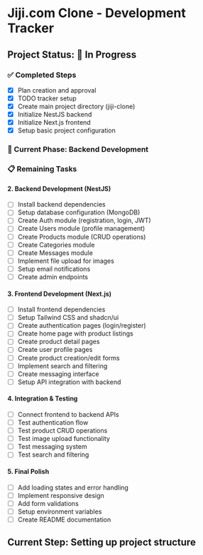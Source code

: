 # Jiji.com Clone - Development Tracker

## Project Status: 🚀 In Progress

### ✅ Completed Steps
- [x] Plan creation and approval
- [x] TODO tracker setup
- [x] Create main project directory (jiji-clone)
- [x] Initialize NestJS backend
- [x] Initialize Next.js frontend
- [x] Setup basic project configuration

### 🔄 Current Phase: Backend Development

### 📋 Remaining Tasks

#### 2. Backend Development (NestJS)
- [ ] Install backend dependencies
- [ ] Setup database configuration (MongoDB)
- [ ] Create Auth module (registration, login, JWT)
- [ ] Create Users module (profile management)
- [ ] Create Products module (CRUD operations)
- [ ] Create Categories module
- [ ] Create Messages module
- [ ] Implement file upload for images
- [ ] Setup email notifications
- [ ] Create admin endpoints

#### 3. Frontend Development (Next.js)
- [ ] Install frontend dependencies
- [ ] Setup Tailwind CSS and shadcn/ui
- [ ] Create authentication pages (login/register)
- [ ] Create home page with product listings
- [ ] Create product detail pages
- [ ] Create user profile pages
- [ ] Create product creation/edit forms
- [ ] Implement search and filtering
- [ ] Create messaging interface
- [ ] Setup API integration with backend

#### 4. Integration & Testing
- [ ] Connect frontend to backend APIs
- [ ] Test authentication flow
- [ ] Test product CRUD operations
- [ ] Test image upload functionality
- [ ] Test messaging system
- [ ] Test search and filtering

#### 5. Final Polish
- [ ] Add loading states and error handling
- [ ] Implement responsive design
- [ ] Add form validations
- [ ] Setup environment variables
- [ ] Create README documentation

## Current Step: Setting up project structure

